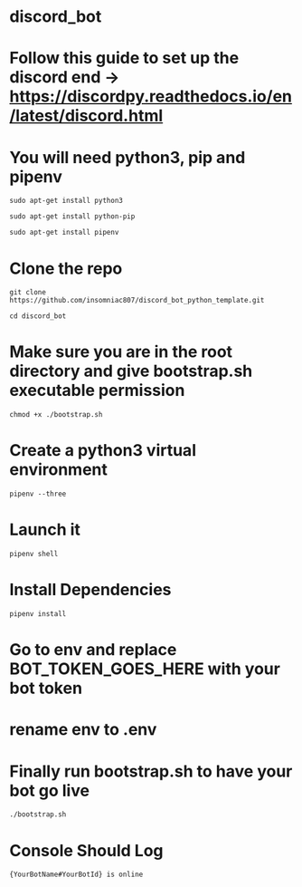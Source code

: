 # discord_bot

# Follow this guide to set up the discord end -> https://discordpy.readthedocs.io/en/latest/discord.html

# You will need python3, pip and pipenv

`sudo apt-get install python3`

`sudo apt-get install python-pip`

`sudo apt-get install pipenv`

# Clone the repo

`git clone https://github.com/insomniac807/discord_bot_python_template.git`

`cd discord_bot`

# Make sure you are in the root directory and give bootstrap.sh executable permission

`chmod +x ./bootstrap.sh`

# Create a python3 virtual environment

`pipenv --three`

# Launch it

`pipenv shell`

# Install Dependencies

`pipenv install`

# Go to env and replace BOT_TOKEN_GOES_HERE with your bot token

# rename env to .env

# Finally run bootstrap.sh to have your bot go live

`./bootstrap.sh`

# Console Should Log

`{YourBotName#YourBotId} is online`





